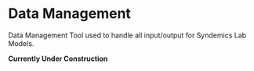 # Data Management
Data Management Tool used to handle all input/output for Syndemics Lab Models.

**Currently Under Construction**